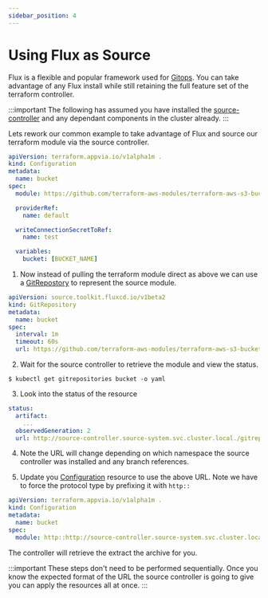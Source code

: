 ```yaml
---
sidebar_position: 4
---
```


# Using Flux as Source

Flux is a flexible and popular framework used for [Gitops](https://en.wikipedia.org/wiki/DevOps#GitOps). You can take advantage of any Flux install while still retaining the full feature set of the terraform controller.

:::important
The following has assumed you have installed the [source-controller](https://github.com/fluxcd/source-controller) and any dependant components in the cluster already.
:::

Lets rework our common example to take advantage of Flux and source our terraform module via the source controller.

```yaml
apiVersion: terraform.appvia.io/v1alpha1m .
kind: Configuration
metadata:
  name: bucket
spec:
  module: https://github.com/terraform-aws-modules/terraform-aws-s3-bucket.git?ref=v3.1.0

  providerRef:
    name: default

  writeConnectionSecretToRef:
    name: test

  variables:
    bucket: [BUCKET_NAME]
```

1. Now instead of pulling the terraform module direct as above we can use a [GitRepostory](https://fluxcd.io/docs/components/source/gitrepositories/) to represent the source module.

```yaml
apiVersion: source.toolkit.fluxcd.io/v1beta2
kind: GitRepository
metadata:
  name: bucket
spec:
  interval: 1m
  timeout: 60s
  url: https://github.com/terraform-aws-modules/terraform-aws-s3-bucket.git
```

2. Wait for the source controller to retrieve the module and view the status.

```shell
$ kubectl get gitrepositories bucket -o yaml
```

3. Look into the status of the resource

```yaml
status:
  artifact:
    ...
  observedGeneration: 2
  url: http://source-controller.source-system.svc.cluster.local./gitrepository/apps/terraform-aws-s3-bucket.git/latest.tar.gz
```

4. Note the URL will change depending on which namespace the source controller was installed and any branch references.

5. Update you [Configuration](docs/terranetes-controller/reference/configurations.terraform.appvia.io.md) resource to use the above URL. Note we have to force the protocol type by prefixing it with `http::`

```yaml
apiVersion: terraform.appvia.io/v1alpha1m .
kind: Configuration
metadata:
  name: bucket
spec:
  module: http::http://source-controller.source-system.svc.cluster.local/gitrepository/apps/terraform-aws-s3-bucket.git/latest.tar.gz
```

The controller will retrieve the extract the archive for you.

:::important
These steps don't need to be performed sequentially. Once you know the expected format of the URL the source controller is going to give you can apply the resources all at once.
:::
